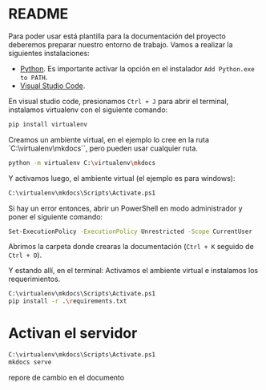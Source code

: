 # README

Para poder usar está plantilla para la documentación del proyecto deberemos preparar nuestro entorno de trabajo. Vamos a realizar la siguientes instalaciones:

- [Python](https://www.python.org/downloads/). Es importante activar la opción en el instalador `Add Python.exe to PATH`. 
- [Visual Studio Code](https://code.visualstudio.com/download).

En visual studio code, presionamos `Ctrl + J` para abrir el terminal, instalamos virtualenv con el siguiente comando:

```bash
pip install virtualenv
```

Creamos un ambiente virtual, en el ejemplo lo cree en la ruta `C:\virtualenv\mkdocs``, pero pueden usar cualquier ruta. 

```bash
python -m virtualenv C:\virtualenv\mkdocs
```

Y activamos luego, el ambiente virtual (el ejemplo es para windows):

```bash
C:\virtualenv\mkdocs\Scripts\Activate.ps1  
```

Si hay un error entonces, abrir un PowerShell en modo administrador y poner el siguiente comando:

```sh
Set-ExecutionPolicy -ExecutionPolicy Unrestricted -Scope CurrentUser
```

Abrimos la carpeta donde crearas la documentación (`Ctrl + K` seguido de `Ctrl + O`). 

Y estando allí, en el terminal: Activamos el ambiente virtual  e instalamos los requerimientos. 

```bash
C:\virtualenv\mkdocs\Scripts\Activate.ps1  
pip install -r .\requirements.txt
```

# Activan el servidor

```sh
C:\virtualenv\mkdocs\Scripts\Activate.ps1  
mkdocs serve
```

repore de cambio en el documento 
